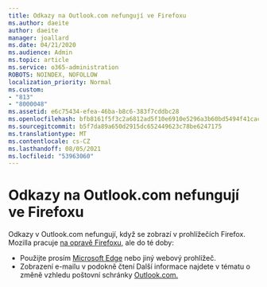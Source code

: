 ```yaml
---
title: Odkazy na Outlook.com nefungují ve Firefoxu
ms.author: daeite
author: daeite
manager: joallard
ms.date: 04/21/2020
ms.audience: Admin
ms.topic: article
ms.service: o365-administration
ROBOTS: NOINDEX, NOFOLLOW
localization_priority: Normal
ms.custom:
- "813"
- "8000048"
ms.assetid: e6c75434-efea-46ba-b8c6-383f7cddbc28
ms.openlocfilehash: bfb8161f5f3c2a6812ad5f10e6910e5296a3b60bd5494f41cac6d883dc821d1d
ms.sourcegitcommit: b5f7da89a650d2915dc652449623c78be6247175
ms.translationtype: MT
ms.contentlocale: cs-CZ
ms.lasthandoff: 08/05/2021
ms.locfileid: "53963060"
---
```

# <a name="links-in-outlookcom-dont-work-in-firefox"></a>Odkazy na Outlook.com nefungují ve Firefoxu

Odkazy v Outlook.com nefungují, když se zobrazí v prohlížečích Firefox. Mozilla pracuje [na opravě Firefoxu,](https://go.microsoft.com/fwlink/p/?linkid=2001502&amp;clcid=0x409) ale do té doby:
  
- Použijte prosím [Microsoft Edge](https://go.microsoft.com/fwlink/p/?linkid=2001503&amp;clcid=0x409) nebo jiný webový prohlížeč.
- Zobrazení e-mailu v podokně čtení Další informace najdete v tématu o změně vzhledu poštovní schránky [Outlook.com.](https://support.office.com/article/b41c2ecb-f23c-42b3-b7f8-659646d5e58c?wt.mc_id=Office_Outlook_com_Alchemy)
